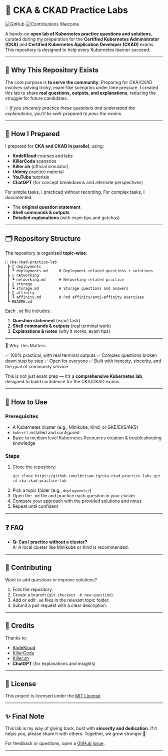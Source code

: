 # 📘 CKA & CKAD Practice Labs

![GitHub](https://img.shields.io/github/license/ibtisam-iq/cka-ckad-practice-labs)
![Contributions Welcome](https://img.shields.io/badge/contributions-welcome-brightgreen)

A hands-on **open lab of Kubernetes practice questions and solutions**, curated during my preparation for the **Certified Kubernetes Administrator (CKA)** and **Certified Kubernetes Application Developer (CKAD)** exams. This repository is designed to help every Kubernetes learner succeed.

---

## 🎯 Why This Repository Exists

The core purpose is **to serve the community**. Preparing for CKA/CKAD involves solving tricky, exam-like scenarios under time pressure. I created this lab to share **real questions, outputs, and explanations**, reducing the struggle for future candidates.

💡 *If you sincerely practice these questions and understand the explanations, you’ll be well-prepared to pass the exams.*

---

## 🔑 How I Prepared

I prepared for **CKA and CKAD in parallel**, using:

* **KodeKloud** courses and labs
* **KillerCoda** scenarios
* **Killer.sh** (official simulator)
* **Udemy** practice material
* **YouTube** tutorials
* **ChatGPT** (for concept breakdowns and alternate perspectives)

For simple tasks, I practiced without recording. For complex tasks, I documented:

* The **original question statement**
* **Shell commands & outputs**
* **Detailed explanations** (with exam tips and gotchas)

---

## 🗂 Repository Structure

The repository is organized **topic-wise**:

```
📂 cka-ckad-practice-lab
 ┣ 📂 deployments
 ┃ ┗ deployments.md     # Deployment-related questions + solutions
 ┣ 📂 networking
 ┃ ┗ networking.md      # Networking-related practice
 ┣ 📂 storage
 ┃ ┗ storage.md         # Storage questions and answers
 ┣ 📂 affinity
 ┃ ┗ affinity.md        # Pod affinity/anti-affinity exercises
 ┗ README.md
```

Each `.md` file includes:

1. **Question statement** (exact task)
2. **Shell commands & outputs** (real terminal work)
3. **Explanations & notes** (why it works, exam tips)

---

🌟 Why This Matters

✅ 100% practical, with real terminal outputs
✅ Complex questions broken down step by step
✅ Open for everyone
✅ Built with honesty, sincerity, and the goal of community service

This is not just exam prep — it’s a **comprehensive Kubernetes lab**, designed to build confidence for the CKA/CKAD exams.

---

## 🚀 How to Use

### Prerequisites
- A Kubernetes cluster (e.g., Minikube, Kind, or GKE/EKS/AKS)
- `kubectl` installed and configured
- Basic to medium level Kubernetes Recources creation & troubleshooting knowledge

### Steps
1. Clone the repository:
   ```bash
   git clone https://github.com/ibtisam-iq/cka-ckad-practice-labs.git
   cd cka-ckad-practice-lab
   ```
2. Pick a topic folder (e.g., `deployments/`)
3. Open the `.md` file and practice each question in your cluster
4. Compare your approach with the provided solutions and notes
5. Repeat until confident

---

## ❓ FAQ
- **Q: Can I practice without a cluster?**  
  A: A local cluster like Minikube or Kind is recommended.

---

## 🤝 Contributing
Want to add questions or improve solutions?
1. Fork the repository.
2. Create a branch (`git checkout -b new-question`).
3. Add or edit `.md` files in the relevant topic folder.
4. Submit a pull request with a clear description.

---

## 🙏 Credits
Thanks to:

* [KodeKloud](https://kodekloud.com)
* [KillerCoda](https://killercoda.com/)
* [Killer.sh](https://killer.sh)
* **ChatGPT** (for explanations and insights)

---

## 📜 License
This project is licensed under the [MIT License](LICENSE).

---

## ✨ Final Note
This lab is my way of giving back, built with **sincerity and dedication**. If it helps you, please share it with others. Together, we grow stronger 🚀

For feedback or questions, open a [GitHub issue](https://github.com/ibtisam-iq/cka-ckad-practice-labs/issues).

---
